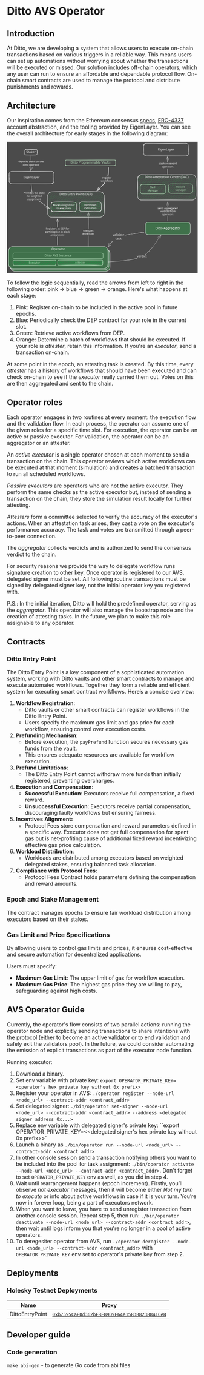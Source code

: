 # Ditto AVS Operator

## Introduction

At Ditto, we are developing a system that allows users to execute on-chain transactions based on various triggers in a reliable way. This means users can set up automations without worrying about whether the transactions will be executed or missed. Our solution includes off-chain operators, which any user can run to ensure an affordable and dependable protocol flow. On-chain smart contracts are used to manage the protocol and distribute punishments and rewards.


## Architecture

Our inspiration comes from the Ethereum consensus [specs](https://github.com/ethereum/consensus-specs/tree/dev/specs), [ERC-4337](https://eips.ethereum.org/EIPS/eip-4337) account abstraction, and the tooling provided by EigenLayer. You can see the overall architecture for early stages in the following diagram:

![Alt text](./static/svg/operator-scheme.svg)

To follow the logic sequentially, read the arrows from left to right in the following order: pink → blue → green → orange. Here's what happens at each stage:

1. Pink: Register on-chain to be included in the active pool in future epochs.
2. Blue: Periodically check the DEP contract for your role in the current slot.
3. Green: Retrieve active workflows from DEP.
4. Orange: Determine a batch of workflows that should be executed. If your role is *attester*, retain this information. If you're an *executor*, send a transaction on-chain.

At some point in the epoch, an attesting task is created. By this time, every *attester* has a history of workflows that should have been executed and can check on-chain to see if the *executor* really carried them out. Votes on this are then aggregated and sent to the chain.


## Operator roles

Each operator engages in two routines at every moment: the execution flow and the validation flow. In each process, the operator can assume one of the given roles for a specific time slot. For execution, the operator can be an active or passive executor. For validation, the operator can be an aggregator or an attester.

An *active executor* is a single operator chosen at each moment to send a transaction on the chain. This operator reviews which active workflows can be executed at that moment (simulation) and creates a batched transaction to run all scheduled workflows.

*Passive executors* are operators who are not the active executor. They perform the same checks as the active executor but, instead of sending a transaction on the chain, they store the simulation result locally for further attesting.

*Attesters* form a committee selected to verify the accuracy of the executor's actions. When an attestation task arises, they cast a vote on the executor's performance accuracy. The task and votes are transmitted through a peer-to-peer connection.

The *aggregator* collects verdicts and is authorized to send the consensus verdict to the chain.

For security reasons we provide the way to delegate workflow runs signature creation to other key. Once operator is registered to our AVS, delegated signer must be set. All following routine transactions must be signed by delegated signer key, not the initial operator key you registered with.

P.S.: In the initial iteration, Ditto will hold the predefined operator, serving as the *aggregator*. This operator will also manage the bootstrap node and the creation of attesting tasks. In the future, we plan to make this role assignable to any operator.


## Contracts

### Ditto Entry Point

The Ditto Entry Point is a key component of a sophisticated automation system, working with Ditto vaults and other smart contracts to manage and execute automated workflows. Together they form a reliable and efficient system for executing smart contract workflows. Here’s a concise overview:

1. **Workflow Registration**:
    - Ditto vaults or other smart contracts can register workflows in the Ditto Entry Point.
    - Users specify the maximum gas limit and gas price for each workflow, ensuring control over execution costs.
2. **Prefunding Mechanism**:
    - Before execution, the `payPrefund` function secures necessary gas funds from the vault.
    - This ensures adequate resources are available for workflow execution.
3. **Prefund Limitations**:
    - The Ditto Entry Point cannot withdraw more funds than initially registered, preventing overcharges.
4. **Execution and Compensation**:
    - **Successful Execution**: Executors receive full compensation, a fixed reward.
    - **Unsuccessful Execution**: Executors receive partial compensation, discouraging faulty workflows but ensuring fairness.
5. **Incentives** **Alignment:**
    - Protocol Fees store compensation and reward parameters defined in a specific way.  Executor does not get full compensation for spent gas but is net-profiting cause of additional fixed reward incentivizing effective gas price calculation.
6. **Workload Distribution**:
    - Workloads are distributed among executors based on weighted delegated stakes, ensuring balanced task allocation.
7. **Compliance with Protocol Fees**:
    - Protocol Fees Contract holds parameters defining the compensation and reward amounts.

### Epoch and Stake Management

The contract manages epochs to ensure fair workload distribution among executors based on their stakes.

### Gas Limit and Price Specifications

By allowing users to control gas limits and prices, it ensures cost-effective and secure automation for decentralized applications.

Users must specify:

- **Maximum Gas Limit**: The upper limit of gas for workflow execution.
- **Maximum Gas Price**: The highest gas price they are willing to pay, safeguarding against high costs.


## AVS Operator Guide

Currently, the operator's flow consists of two parallel actions: running the operator node and explicitly sending transactions to share intentions with the protocol (either to become an active validator or to end validation and safely exit the validators pool). In the future, we could consider automating the emission of explicit transactions as part of the executor node function.

Running executor:

1. Download a binary.
2. Set env variable with private key: `export OPERATOR_PRIVATE_KEY=<operator's hex private key without 0x prefix>`
3. Register your operator in AVS: `./operator register --node-url <node_url> --contract-addr <contract_addr>`
4. Set delegated signer: `./bin/operator set-signer --node-url <node_url> --contract-addr <contract_addr> --address <delegated signer address 0x...>`
5. Replace env variable with delegated signer's private key: ``export OPERATOR_PRIVATE_KEY=<<delegated signer's hex private key without 0x prefix>>`
6. Launch a binary as `./bin/operator run --node-url <node_url> --contract-addr <contract_addr>`
7. In other console session send a transaction notifying others you want to be included into the pool for task assignment: `./bin/operator activate --node-url <node_url> --contract-addr <contract_addr>`. Don't forget to set `OPERATOR_PRIVATE_KEY` env as well, as you did in step 4.
8. Wait until rearrangement happens (epoch increment). Firstly, you’ll observe *not executor* messages, then it will become either *Not my turn to execute* or info about active workflows in case if it is your turn. You’re now in forever loop, being a part of executors network.
9. When you want to leave, you have to send unregister transaction from another console session. Repeat step 5, then run: `./bin/operator deactivate --node-url <node_url> --contract-addr <contract_addr>`, then wait until logs inform you that you're no longer in a pool of active operators.
10. To deregesiter operator from AVS, run `./operator deregister --node-url <node_url> --contract-addr <contract_addr>` with `OPERATOR_PRIVATE_KEY` env set to operator's private key from step 2.

## Deployments
### Holesky Testnet Deployments
| Name | Proxy |
| ---- | ---- |
| DittoEntryPoint |[`0xb7595CaF0d362bFBF89D9E64e1583B8238841CeB`](https://holesky.etherscan.io/address/0xb7595CaF0d362bFBF89D9E64e1583B8238841CeB)|

## Developer guide

### Code generation
`make abi-gen` - to generate Go code from abi files
